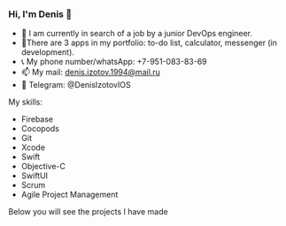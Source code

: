 
### Hi, I'm Denis 👋

<!--
**Denisiz/Denisiz** is a ✨ _special_ ✨ repository because its `README.md` (this file) appears on your GitHub profile.

Here are some ideas to get you started:
-->
- 🔭 I am currently in search of a job by a junior DevOps engineer.
- 🌱There are 3 apps in my portfolio: to-do list, calculator, messenger (in development).
- 📞 My phone number/whatsApp: +7-951-083-83-69
- 📫 My mail: denis.izotov.1994@mail.ru
- 📠 Telegram: @DenisIzotovIOS

My skills:
- Firebase
- Cocopods
- Git
- Xcode
- Swift
- Objective-C
- SwiftUI
- Scrum
- Agile Project Management

Below you will see the projects I have made
